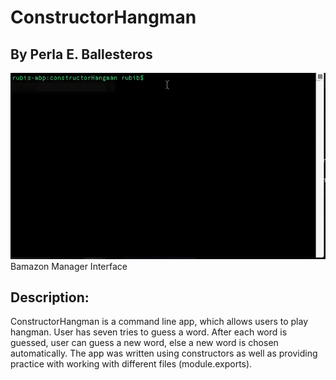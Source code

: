 # ConstructorHangman
## By Perla E. Ballesteros

![constructorHangman gif](./constructorHangman.gif)
Bamazon Manager Interface

## Description:
ConstructorHangman is a command line app, which allows users to play hangman. User has seven tries to guess a word. After each word is guessed, user can guess a new word, else a new word is chosen automatically. The app was written using constructors as well as providing practice with working with different files (module.exports).
